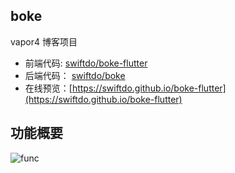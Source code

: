 ## boke

vapor4 博客项目

* 前端代码: [swiftdo/boke-flutter](https://github.com/swiftdo/boke-flutter.git)
* 后端代码： [swiftdo/boke](https://github.com/swiftdo/boke.git)
* 在线预览：[https://swiftdo.github.io/boke-flutter](https://swiftdo.github.io/boke-flutter)


## 功能概要

![func](http://blog.loveli.site/2020-09-06-boke.png)


